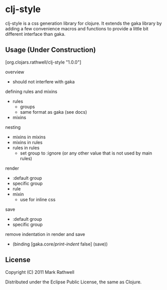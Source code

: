 # clj-style

clj-style is a css generation library for clojure.  It extends the gaka 
library by adding a few convenience macros and functions to provide a 
little bit different interface than gaka.

## Usage  (Under Construction)

[org.clojars.rathwell/clj-style "1.0.0"]

overview
  - should not interfere with gaka


defining rules and mixins
  - rules
    - groups
    - same format as gaka (see docs)
  - mixins


nesting
  - mixins in mixins
  - mixins in rules
  - rules in rules
    - set group to :ignore (or any other value that is not used by main rules)


render
  - :default group
  - specific group
  - rule
  - mixin
    - use for inline css

save
  - :default group
  - specific group

remove indentation in render and save
  - (binding [gaka.core/*print-indent* false] (save))


## License

Copyright (C) 2011 Mark Rathwell

Distributed under the Eclipse Public License, the same as Clojure.
